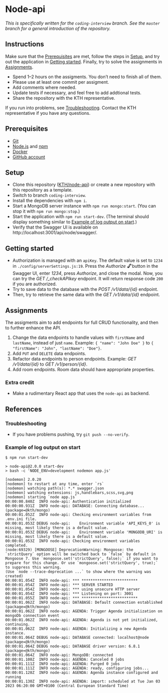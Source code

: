 # Node-api

_This is specifically written for the `coding-interview` branch. See the `master` branch for a general introduction of the repository._

## Instructions

Make sure that the [Prerequisites](#prerequisites) are met, follow the steps in [Setup](#setup), and try out the application in [Getting started](#getting-started). Finally, try to solve the assignments in [Assignments](#assignments).

- Spend 1–2 hours on the assigments. You don’t need to finish all of them.
- Please use at least one commit per assigment.
- Add comments where needed.
- Update tests if necessary, and feel free to add addtional tests.
- Share the repository with the KTH representative.

If you run into problems, see [Troubleshooting](#troubleshooting). Contact the KTH representative if you have any questions.

## Prerequisites

- [Git](https://git-scm.com/)
- [Node.js](https://nodejs.org/) and [npm](https://docs.npmjs.com/cli/v9/commands/npm)
- [Docker](https://www.docker.com/)
- [GitHub account](https://github.com/join)

## Setup

- Clone this repository ([KTH/node-api](https://github.com/KTH/node-api)) or create a new repository with this repository as a template.
- Switch to branch `coding-interview`.
- Install the dependencies with `npm i`.
- Start a MongoDB server instance with `npm run mongo:start`. (You can stop it with `npm run mongo:stop`.)
- Start the application with `npm run start-dev`. (The terminal should display something similar to [Example of log output on start](#example-of-log-output-on-start).)
- Verify that the Swagger UI is available on http://localhost:3001/api/node/swagger/.

## Getting started

- Authorization is managed with an `apiKey`. The default value is set to `1234` in `./config/serverSettings.js:19`. Press the _Authorize 🔓_ button in the Swagger UI, enter _1234_, press _Authorize_, and close the modal. Now, you can try the _GET /\_checkAPIkey_ endpoint. It will return response code `200` if you are authorized.
- Try to save data to the database with the _POST /v1/data/{id}_ endpoint.
- Then, try to retrieve the same data with the _GET /v1/data/{id}_ endpoint.

## Assignments

The assigments aim to add endpoints for full CRUD functionality, and then to further enhance the API.

1. Change the data endpoints to handle values with `firstName` and `lastName`, instead of just `name`. Example: `{ "name": "John Doe" }` to `{ "firstName": "John", "lastName": "Doe"}`.
2. Add `PUT` and `DELETE` data endpoints.
3. Refactor data endpoints to person endpoints. Example: _GET /v1/data/{id}_ to _GET /v1/person/{id}_.
4. Add room endpoints. Room data should have appropriate properties.

### Extra credit

- Make a rudimentary React app that uses the `node-api` as backend.

## References

### Troubleshooting

- If you have problems pushing, try `git push --no-verify`.

### Example of log output on start

```
$ npm run start-dev

> node-api@2.0.0 start-dev
> bash -c 'NODE_ENV=development nodemon app.js'

[nodemon] 2.0.20
[nodemon] to restart at any time, enter `rs`
[nodemon] watching path(s): *.* swagger.json
[nodemon] watching extensions: js,handlebars,scss,svg,png
[nodemon] starting `node app.js`
00:00:00.840Z  INFO node-api: Authentication initialized
00:00:00.931Z  INFO node-api: DATABASE: Connecting database... (package=@kth/mongo)
00:00:01.052Z  INFO node-api: Checking environment variables from .env.ini file.
00:00:01.053Z DEBUG node-api:    Environment variable 'API_KEYS_0' is missing, most likely there is a default value.
00:00:01.053Z DEBUG node-api:    Environment variable 'MONGODB_URI' is missing, most likely there is a default value.
00:00:01.053Z  INFO node-api: Checking environment variables completed.
(node:69329) [MONGOOSE] DeprecationWarning: Mongoose: the `strictQuery` option will be switched back to `false` by default in Mongoose 7. Use `mongoose.set('strictQuery', false);` if you want to prepare for this change. Or use `mongoose.set('strictQuery', true);` to suppress this warning.
(Use `node --trace-deprecation ...` to show where the warning was created)
00:00:01.054Z  INFO node-api: *** *************************
00:00:01.054Z  INFO node-api: *** SERVER STARTED
00:00:01.054Z  INFO node-api: *** using unsecure HTTP server
00:00:01.054Z  INFO node-api: *** Listening on port: 3001
00:00:01.055Z  INFO node-api: *** *************************
00:00:01.062Z  INFO node-api: DATABASE: Default connection established (package=@kth/mongo)
00:00:01.062Z  INFO node-api: AGENDA: Trigger Agenda initialization on mongoDb connection event
00:00:01.062Z  INFO node-api: AGENDA: Agenda is not yet initialized, continuing.
00:00:01.062Z  INFO node-api: AGENDA: Initializing a new Agenda instance.
00:00:01.064Z DEBUG node-api: DATABASE connected: localhost@node (package=@kth/mongo)
00:00:01.064Z DEBUG node-api: DATABASE driver version: 6.8.1 (package=@kth/mongo)
00:00:01.064Z  INFO node-api: MongoDB: connected
00:00:01.108Z  INFO node-api: AGENDA: Canceled 0 jobs
00:00:01.111Z  INFO node-api: AGENDA: Purged 0 jobs
00:00:01.111Z  INFO node-api: AGENDA: ready, configuring jobs...
00:00:01.128Z  INFO node-api: AGENDA: Agenda instance configured and running
00:00:01.130Z  INFO node-api: AGENDA: import: scheduled at Tue Jan 03 2023 06:20:00 GMT+0100 (Central European Standard Time)

```
